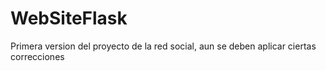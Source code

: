 # WebSiteFlask

Primera version del proyecto de la red social, aun se deben aplicar ciertas correcciones
